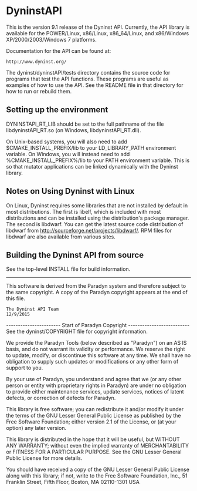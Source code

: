 # DyninstAPI

This is the version 9.1 release of the Dyninst API.  Currently, the API
library is available for the POWER/Linux, x86/Linux, x86_64/Linux, and
x86/Windows XP/2000/2003/Windows 7 platforms.

Documentation for the API can be found at:

    http://www.dyninst.org/

The dyninst/dyninstAPI/tests directory contains the source code for programs
that test the API functions.  These programs are useful as examples of how
to use the API.  See the README file in that directory for how to run or
rebuild them.

## Setting up the environment

DYNINSTAPI_RT_LIB should be set to the full pathname of the file
libdyninstAPI_RT.so (on Windows, libdyninstAPI_RT.dll). 

On Unix-based systems, you will also need to add $CMAKE_INSTALL_PREFIX/lib
to your LD_LIBRARY_PATH environment variable.  On Windows, you will instead
need to add %CMAKE_INSTALL_PREFIX%/lib to your PATH environment
variable.  This is so that mutator applications can be linked dynamically with
the Dyninst library.

Notes on Using Dyninst with Linux
---------------------------------

On Linux, Dyninst requires some libraries that are not installed by default
in most distributions.  The first is libelf, which is included with most
distributions and can be installed using the distribution's package manager.
The second is libdwarf.  You can get the latest source code distribution
of libdwarf from http://sourceforge.net/projects/libdwarf/.  RPM files for libdwarf
are also available from various sites.

Building the Dyninst API from source
------------------------------------

See the top-level INSTALL file for build information.

-----------------------------------------------------------------------------

This software is derived from the Paradyn system and therefore subject to
the same copyright.  A copy of the Paradyn copyright appears at the end of
this file.

	The Dyninst API Team
	12/9/2015

----------------------- Start of Paradyn Copyright --------------------------
See the dyninst/COPYRIGHT file for copyright information.
 
We provide the Paradyn Tools (below described as "Paradyn")
on an AS IS basis, and do not warrant its validity or performance.
We reserve the right to update, modify, or discontinue this
software at any time.  We shall have no obligation to supply such
updates or modifications or any other form of support to you.

By your use of Paradyn, you understand and agree that we (or any
other person or entity with proprietary rights in Paradyn) are
under no obligation to provide either maintenance services,
update services, notices of latent defects, or correction of
defects for Paradyn.

This library is free software; you can redistribute it and/or
modify it under the terms of the GNU Lesser General Public
License as published by the Free Software Foundation; either
version 2.1 of the License, or (at your option) any later version.

This library is distributed in the hope that it will be useful,
but WITHOUT ANY WARRANTY; without even the implied warranty of
MERCHANTABILITY or FITNESS FOR A PARTICULAR PURPOSE.  See the GNU
Lesser General Public License for more details.

You should have received a copy of the GNU Lesser General Public
License along with this library; if not, write to the Free Software
Foundation, Inc., 51 Franklin Street, Fifth Floor, Boston, MA 02110-1301 USA

